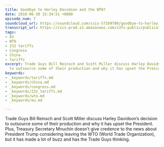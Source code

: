 ```yaml
---
title: Goodbye to Harley Davidson and the WTO?
date: 2018-06-30 15:34:51 +0000
episode_num: 7
soundcloud_url: https://soundcloud.com/csis-57169780/goodbye-to-harley-davidson-and?in=csis-57169780/sets/the-trade-guys
transcript_url: https://csis-prod.s3.amazonaws.com/s3fs-public/publication/180727_Goodbye_to_Harley_Davidson_the_WTO.pdf?LWuogt546dgCqE45uQkE0D6CbzUzoidH
tags:
- EU
- WTO
- 232 tariffs
- Congress
- China
- tariffs
excerpt: Trade Guys Bill Reinsch and Scott Miller discuss Harley Davidson’s decision
  to outsource some of their production and why it has upset the President.
keywords:
- _keywords/tariffs.md
- _keywords/china.md
- _keywords/congress.md
- _keywords/232_tariffs.md
- _keywords/wto.md
- _keywords/eu.md

---
```

Trade Guys Bill Reinsch and Scott Miller discuss Harley Davidson’s decision to outsource some of their production and why it has upset the President. Plus, Treasury Secretary Mnuchin doesn’t give credence to the news about President Trump considering leaving the WTO (World Trade Organization), but it has made a lot of buzz and has the Trade Guys thinking.